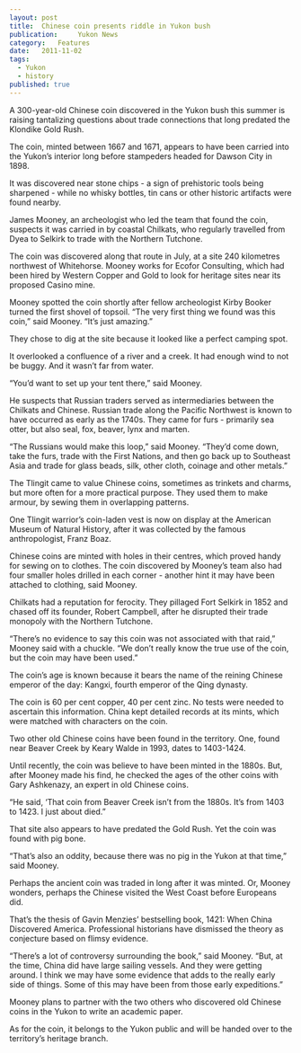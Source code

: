 ```yaml
---
layout:	post
title:	Chinese coin presents riddle in Yukon bush
publication:     Yukon News
category:	Features
date:	2011-11-02
tags: 
  - Yukon
  - history
published: true
---
```


A 300-year-old Chinese coin discovered in the Yukon bush this summer is raising tantalizing questions about trade connections that long predated the Klondike Gold Rush. <!-- BREAK -->

The coin, minted between 1667 and 1671, appears to have been carried into the Yukon’s interior long before stampeders headed for Dawson City in 1898.

It was discovered near stone chips - a sign of prehistoric tools being sharpened - while no whisky bottles, tin cans or other historic artifacts were found nearby.

James Mooney, an archeologist who led the team that found the coin, suspects it was carried in by coastal Chilkats, who regularly travelled from Dyea to Selkirk to trade with the Northern Tutchone.

The coin was discovered along that route in July, at a site 240 kilometres northwest of Whitehorse. Mooney works for Ecofor Consulting, which had been hired by Western Copper and Gold to look for heritage sites near its proposed Casino mine.

Mooney spotted the coin shortly after fellow archeologist Kirby Booker turned the first shovel of topsoil. “The very first thing we found was this coin,” said Mooney. “It’s just amazing.”

They chose to dig at the site because it looked like a perfect camping spot.

It overlooked a confluence of a river and a creek. It had enough wind to not be buggy. And it wasn’t far from water.

“You’d want to set up your tent there,” said Mooney.

He suspects that Russian traders served as intermediaries between the Chilkats and Chinese. Russian trade along the Pacific Northwest is known to have occurred as early as the 1740s. They came for furs - primarily sea otter, but also seal, fox, beaver, lynx and marten.

“The Russians would make this loop,” said Mooney. “They’d come down, take the furs, trade with the First Nations, and then go back up to Southeast Asia and trade for glass beads, silk, other cloth, coinage and other metals.”

The Tlingit came to value Chinese coins, sometimes as trinkets and charms, but more often for a more practical purpose. They used them to make armour, by sewing them in overlapping patterns.

One Tlingit warrior’s coin-laden vest is now on display at the American Museum of Natural History, after it was collected by the famous anthropologist, Franz Boaz.

Chinese coins are minted with holes in their centres, which proved handy for sewing on to clothes. The coin discovered by Mooney’s team also had four smaller holes drilled in each corner - another hint it may have been attached to clothing, said Mooney.

Chilkats had a reputation for ferocity. They pillaged Fort Selkirk in 1852 and chased off its founder, Robert Campbell, after he disrupted their trade monopoly with the Northern Tutchone.

“There’s no evidence to say this coin was not associated with that raid,” Mooney said with a chuckle. “We don’t really know the true use of the coin, but the coin may have been used.”

The coin’s age is known because it bears the name of the reining Chinese emperor of the day: Kangxi, fourth emperor of the Qing dynasty.

The coin is 60 per cent copper, 40 per cent zinc. No tests were needed to ascertain this information. China kept detailed records at its mints, which were matched with characters on the coin.

Two other old Chinese coins have been found in the territory. One, found near Beaver Creek by Keary Walde in 1993, dates to 1403-1424.

Until recently, the coin was believe to have been minted in the 1880s. But, after Mooney made his find, he checked the ages of the other coins with Gary Ashkenazy, an expert in old Chinese coins.

“He said, ‘That coin from Beaver Creek isn’t from the 1880s. It’s from 1403 to 1423. I just about died.”

That site also appears to have predated the Gold Rush. Yet the coin was found with pig bone.

“That’s also an oddity, because there was no pig in the Yukon at that time,” said Mooney.

Perhaps the ancient coin was traded in long after it was minted. Or, Mooney wonders, perhaps the Chinese visited the West Coast before Europeans did.

That’s the thesis of Gavin Menzies’ bestselling book, 1421: When China Discovered America. Professional historians have dismissed the theory as conjecture based on flimsy evidence.

“There’s a lot of controversy surrounding the book,” said Mooney. “But, at the time, China did have large sailing vessels. And they were getting around. I think we may have some evidence that adds to the really early side of things. Some of this may have been from those early expeditions.”

Mooney plans to partner with the two others who discovered old Chinese coins in the Yukon to write an academic paper.

As for the coin, it belongs to the Yukon public and will be handed over to the territory’s heritage branch.